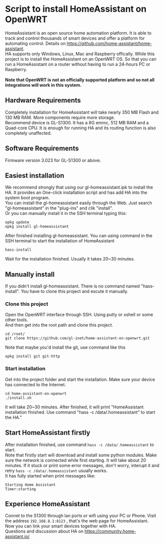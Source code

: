 # Script to install HomeAssistant on OpenWRT
HomeAssistant is an open source home automation platform. It is able to track and control thousands of smart devices and offer a platform for automating control. Details on https://github.com/home-assistant/home-assistant.  
HA supports only Windows, Linux, Mac and Raspberry offically. While this project is to install the HomeAssistant on an OpenWRT OS. So that you can run a HomeAssistant on a router without having to run a 24-hours PC or Raspberry.   
<br />
**Note that OpenWRT is not an officially supported platform and so not all integrations will work in this system.** 

## Hardware Requirements
Completely installation for HomeAssistant will take nearly 350 MB Flash and 130 MB RAM. More components require more storage.  
Recommend device is GL-S1300. It has a 8G emmc, 512 MB RAM and a Quad-core CPU. It is enough for running HA and its routing function is also completely unaffected.  
## Software Requirements
Firmware version 3.023 for GL-S1300 or above.

## Easiest installation
We recommend strongly that using our gl-homeassistant.ipk to install the HA. It provides an One-click installation script and has add HA into the system boot program.  
You can install the gl-homeassistant easily through the Web. Just search "gl-homeassistant" in the "plug-ins" and clik "install".  
Or you can manually install it in the SSH terminal typing this:  
```
opkg update
opkg install gl-homeassistant
```
After finished installing gl-homeassistant. You can using command in the SSH terminal to start the installation of HomeAssistant
```
hass-install
```
Wait for the installation finished. Usually it takes 20~30 minutes.
## Manually install
If you didn't install gl-homeassistant. There is no command named "hass-install". You have to clone this project and excute it manually.
### Clone this project
Open the OpenWRT interface through SSH. Using putty or xshell or some other tools.  
And then get into the root path and clone this project.
```
cd /root/
git clone https://github.com/gl-inet/home-assistant-on-openwrt.git
```
Note that maybe you'd install the git, use command like this
```
opkg install git git-http
```
### Start installation
Get into the project folder and start the installation. Make sure your device has connected to the Internet.
```
cd home-assistant-on-openwrt
./install.sh 
```
It will take 20~30 minutes. After finished, it will print "HomeAssistant installation finished. Use command "hass -c /data/.homeassistant" to start the HA."
## Start HomeAssistant firstly
After installation finished, use command `hass -c /data/.homeassistant` to start.  
Note that firstly start will download and install some python modules. Make sure the network is connected while first starting. It will take about 20 minutes. If it stuck or print some error messages, don't worry, interupt it and retry `hass -c /data/.homeassistant` usually works.  
It has fully started when print messages like:
```
Starting Home Assistant
Timer:starting
```
## Experience HomeAssistant
Connet to the S1300 through lan ports or wifi using your PC or Phone. Visit the address `192.168.8.1:8123` , that's the web page for HomeAssistant.  
Now you can link your smart devices together with HA.  
Questions and discussion about HA on https://community.home-assistant.io/


